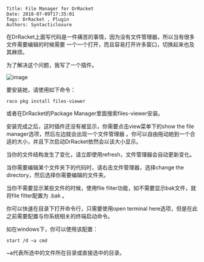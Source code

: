     Title: File Manager for DrRacket
    Date: 2018-07-09T17:35:01
    Tags: DrRacket , Plugin
    Authors: Syntacticlosure

在DrRacket上面写代码是一件痛苦的事情，因为没有文件管理器，所以当有很多文件需要编辑的时候需要
一个一个打开，而且容易打开许多窗口，切换起来也及其麻烦。

为了解决这个问题，我写了一个插件。 

<!-- more -->

![image](https://user-images.githubusercontent.com/22510026/42439375-5663ee04-8395-11e8-84e3-af6a89b32532.png)

要安装她，请使用如下命令：

```
raco pkg install files-viewer
``` 

或者在DrRacket的Package Manager里面搜索files-viewer安装。 

安装完成之后，这时插件还没有被显示，你需要点击view菜单下的show the file manager选项，然后左边就会出现一个文件管理器
。你可以自由拖动她到一个合适的大小，并且下次启动DrRacket依然会以该大小显示。

当你的文件结构发生了变化，请立即使用refresh，文件管理器会自动更新变化。


当你需要编辑某个文件夹下的代码时，请右击文件管理器，选择change the directory，然后选择你需要编辑的文件夹。

当你不需要显示某些文件的时候，使用file filter功能，如不需要显示bak文件，就将file filter配置为 .bak 。

你可以快速在目录下打开命令行，只需要使用open terminal here选项，但是在此之前需要配置与你系统相关的终端启动命令。

如在windows下，你可以使用该配置：

```
start /d ~a cmd
``` 

~a代表所选中的文件所在目录或直接选中的目录。




